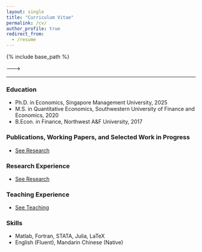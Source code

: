 ```yaml
---
layout: single
title: "Curriculum Vitae"
permalink: /cv/
author_profile: true
redirect_from:  
  - /resume
---
```



{% include base_path %}
<!---
**_Please find a PDF version of my <a href="../files/CV_Yutao_Wang.pdf" target="_blank" rel="noopener noreferrer">
  <i class="fas fa-file-pdf"></i>CV</a>_** <!-- (Lastest update: March 26, 2024)** -->  --->
  
<!--- [CV](https://Yutao-Wang-Econ.github.io/files/CV_Yutao_Wang.pdf){: .btn--research}. --->

<!---
------
### Teaching and Research Interests
* Primary
  * Labor Economics
  * Development Economics
  * Applied Microeconomics
    
* Secondary
  * Family Economics
  * Economics of Gender
-->
------
### Education
* Ph.D. in Economics, Singapore Management University, 2025
* M.S. in Quantitative Economics, Southwestern University of Finance and Economics, 2020
* B.Econ. in Finance, Northwest A&F University, 2017

### Publications, Working Papers, and Selected Work in Progress
* <a href="https://yutao-wang-econ.github.io/research/" target="_blank" rel="noopener noreferrer">
  <i class="fa fa-link"></i>See Research</a>

### Research Experience
* <a href="https://yutao-wang-econ.github.io/research/" target="_blank" rel="noopener noreferrer">
  <i class="fa fa-link"></i>See Research</a>

### Teaching Experience
* <a href="https://yutao-wang-econ.github.io/teaching/" target="_blank" rel="noopener noreferrer">
  <i class="fa fa-link"></i>See Teaching</a>
  
<!--- 

### Honors and Scholarships
* Honors and Awards
  * SMU Presidential Doctoral Fellowship (×2), Singapore Management University, 2023–2025
  * “Guanghua” Distinguished Master’s Thesis Award, Southwestern University of Finance and Economics, 2020
  * Outstanding Master's Student Award, Southwestern University of Finance and Economics, 2019
  * Distinguished Undergraduate Dissertation Award, Northwest A&F University, 2017
 
* Scholarships
  * Doctoral Full Scholarship, Ministry of Education, Singapore, 2020–2024
  * National Scholarship for Graduate Students, Ministry of Education, China, 2019
  * First-Tier Academic Scholarship (×3), Southwestern University of Finance and Economics, 2018–2019

### Professional Activities and Services
* Grant Collaboration
  * Research Collaborator, MOE Tier 1(A) Grant, Child Migration and Human Capital Investment (SGD 38,395), Funded by Ministry of Education of Singapore, 2023–2025

* Conference Organization
  * Local Organizing Committee, Annual Meeting of the Society of Economics of the Household (SEHO), Singapore, 2024

* Summer School
  * Accepted Participant, Econometric Society Summer School in Dynamic Structural Econometrics (DSE) – “Policy Evaluation and Heterogeneity Measurement”, 2024 
--->
### Skills
* Matlab, Fortran, STATA, Julia, LaTeX
* English (Fluent), Mandarin Chinese (Native)
 
